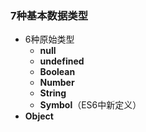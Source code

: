 ### 7种基本数据类型

* 6种原始类型
  * **null**
  * **undefined**
  * **Boolean**
  * **Number**
  * **String**
  * **Symbol**（ES6中新定义）
* **Object**



